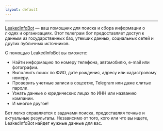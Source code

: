 ```yaml
---
layout: default
---
```


* * *

[LeakedInfoBot](/leakedinfobot.html) — ваш помощник для поиска и сбора информации о людях и организациях. 
Этот телеграм бот предоставляет доступ к данным из государственных баз, утекших данных, социальных сетей и других публичных источников.

С помощью LeakedInfoBot вы сможете:

- Найти информацию по номеру телефона, автомобилю, e-mail или фотографии.
- Выполнить поиск по ФИО, дате рождения, адресу или кадастровому номеру.
- Проверить учетные записи в соцсетях, Telegram или даже слитые пароли.
- Узнать данные о юридических лицах по ИНН или названию компании.
- И многое другое!

Бот легко справляется с задачами поиска, предоставляя точные и актуальные результаты. Независимо от того, кого или что вы ищете, LeakedInfoBot найдет нужные данные для вас.


```

```
